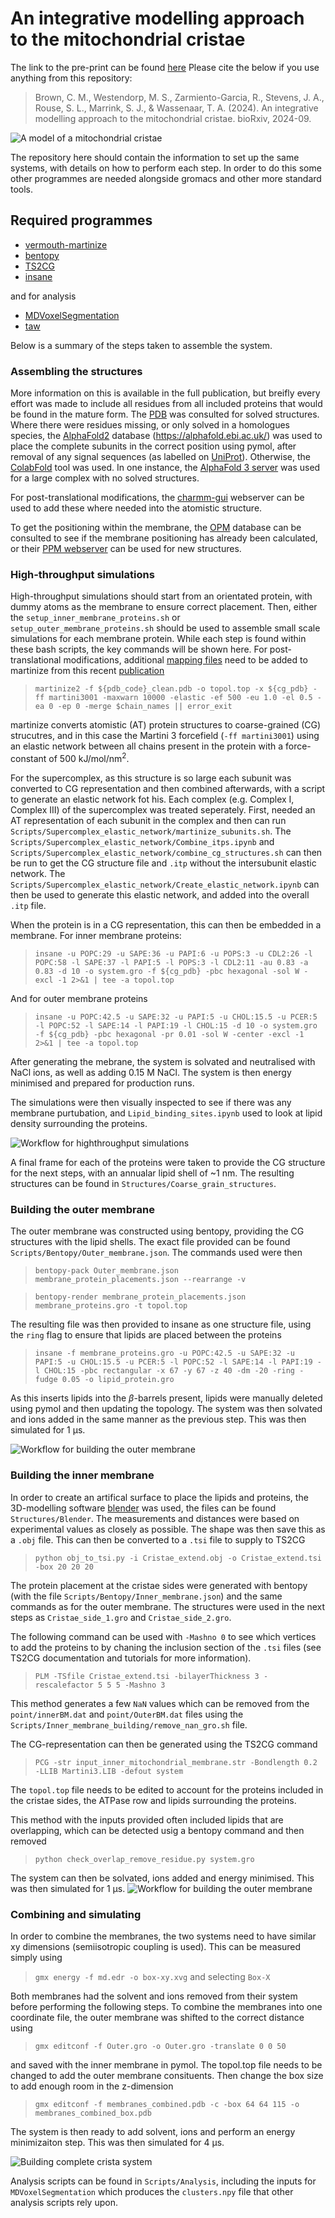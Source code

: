 # An integrative modelling approach to the mitochondrial cristae

The link to the pre-print can be found [here](https://www.biorxiv.org/content/10.1101/2024.09.23.613389v1) 
Please cite the below if you use anything from this repository:
> Brown, C. M., Westendorp, M. S., Zarmiento-Garcia, R., Stevens, J. A., Rouse, S. L., Marrink, S. J., & Wassenaar, T. A. (2024). An integrative modelling approach to the mitochondrial cristae. bioRxiv, 2024-09.

![A model of a mitochondrial cristae](Images/Starting_frame.png "Mitochondrial cristae model")

The repository here should contain the information to set up the same systems, with details on how to perform each step. In order to do this some other programmes are needed alongside gromacs and other more standard tools. 

## Required programmes
- [vermouth-martinize](https://github.com/marrink-lab/vermouth-martinize)
- [bentopy](https://zenodo.org/records/13818758)
- [TS2CG](https://github.com/marrink-lab/TS2CG)
- [insane](https://github.com/Tsjerk/Insane)

and for analysis
- [MDVoxelSegmentation](https://github.com/marrink-lab/MDVoxelSegmentation)
- [taw](https://github.com/Tsjerk/taw)


Below is a summary of the steps taken to assemble the system.

### Assembling the structures
More information on this is available in the full publication, but breifly every effort was made to include all residues from all included proteins that would be found in the mature form. The [PDB](https://www.rcsb.org/) was consulted for solved structures. Where there were residues missing, or only solved in a homologues species, the [AlphaFold2](https://www.nature.com/articles/s41586-021-03819-2) database (https://alphafold.ebi.ac.uk/) was used to place the complete subunits in the correct position using pymol, after removal of any signal sequences (as labelled on [UniProt](https://www.uniprot.org/)). Otherwise, the [ColabFold](https://colab.research.google.com/github/sokrypton/ColabFold/blob/main/AlphaFold2.ipynb) tool was used. In one instance, the [AlphaFold 3 server](https://alphafoldserver.com/) was used for a large complex with no solved structures. 

For post-translational modifications, the [charmm-gui](https://www.charmm-gui.org/) webserver can be used to add these where needed into the atomistic structure. 

To get the positioning within the membrane, the [OPM](https://opm.phar.umich.edu/) database can be consulted to see if the membrane positioning has already been calculated, or their [PPM webserver](https://opm.phar.umich.edu/ppm_server3_cgopm) can be used for new structures.


### High-throughput simulations 
High-throughput simulations should start from an orientated protein, with dummy atoms as the membrane to ensure correct placement. Then, either the `setup_inner_membrane_proteins.sh` or `setup_outer_membrane_proteins.sh` should be used to assemble small scale simulations for each membrane protein. While each step is found within these bash scripts, the key commands will be shown here. For post-translational modifications, additional [mapping files](https://zenodo.org/records/10213934) need to be added to martinize from this recent [publication](https://pubs.acs.org/doi/full/10.1021/acs.jctc.3c00604)
> `martinize2 -f ${pdb_code}_clean.pdb -o topol.top -x ${cg_pdb} -ff martini3001 -maxwarn 10000 -elastic -ef 500 -eu 1.0 -el 0.5 -ea 0 -ep 0 -merge $chain_names || error_exit`

martinize converts atomistic (AT) protein structures to coarse-grained (CG) strucutres, and in this case the Martini 3 forcefield (`-ff martini3001`) using an elastic network between all chains present in the protein with a force-constant of 500 kJ/mol/nm<sup>2</sup>. 

For the supercomplex, as this structure is so large each subunit was converted to CG representation and then combined afterwards, with a script to generate an elastic network fot his. Each complex (e.g. Complex I, Complex III) of the supercomplex was treated seperately. First, needed an AT representation of each subunit in the complex and then can run `Scripts/Supercomplex_elastic_network/martinize_subunits.sh`. The `Scripts/Supercomplex_elastic_network/Combine_itps.ipynb` and `Scripts/Supercomplex_elastic_network/combine_cg_structures.sh` can then be run to get the CG structure file and `.itp` without the intersubunit elastic network. The `Scripts/Supercomplex_elastic_network/Create_elastic_network.ipynb` can then be used to generate this elastic network, and added into the overall `.itp` file.

When the protein is in a CG representation, this can then be embedded in a membrane.
For inner membrane proteins:
> `insane -u POPC:29 -u SAPE:36 -u PAPI:6 -u POPS:3 -u CDL2:26 -l POPC:58 -l SAPE:37 -l PAPI:5 -l POPS:3 -l CDL2:11 -au 0.83 -a 0.83 -d 10 -o system.gro -f ${cg_pdb} -pbc hexagonal -sol W -excl -1 2>&1 | tee -a topol.top`

And for outer membrane proteins
> `insane -u POPC:42.5 -u SAPE:32 -u PAPI:5 -u CHOL:15.5 -u PCER:5 -l POPC:52 -l SAPE:14 -l PAPI:19 -l CHOL:15 -d 10 -o system.gro -f ${cg_pdb} -pbc hexagonal -pr 0.01 -sol W -center -excl -1 2>&1 | tee -a topol.top`

After generating the mebrane, the system is solvated and neutralised with NaCl ions, as well as adding 0.15 M NaCl. The system is then energy minimised and prepared for production runs. 

The simulations were then visually inspected to see if there was any membrane purtubation, and `Lipid_binding_sites.ipynb` used to look at lipid density surrounding the proteins. 

![Workflow for highthroughput simulations](Images/High_throughput_figure.png)

A final frame for each of the proteins were taken to provide the CG structure for the next steps, with an annualar lipid shell of ~1 nm. The resulting structures can be found in `Structures/Coarse_grain_structures`.

### Building the outer membrane
The outer membrane was constructed using bentopy, providing the CG structures with the lipid shells. The exact file provided can be found `Scripts/Bentopy/Outer_membrane.json`. The commands used were then
> `bentopy-pack Outer_membrane.json membrane_protein_placements.json --rearrange -v`

> `bentopy-render membrane_protein_placements.json membrane_proteins.gro -t topol.top`

The resulting file was then provided to insane as one structure file, using the `ring` flag to ensure that lipids are placed between the proteins
>`insane -f membrane_proteins.gro -u POPC:42.5 -u SAPE:32 -u PAPI:5 -u CHOL:15.5 -u PCER:5 -l POPC:52 -l SAPE:14 -l PAPI:19 -l CHOL:15 -pbc rectangular -x 67 -y 67 -z 40 -dm -20 -ring -fudge 0.05 -o lipid_protein.gro`

As this inserts lipids into the $\beta$-barrels present, lipids were manually deleted using pymol and then updating the topology. The system was then solvated and ions added in the same manner as the previous step. This was then simulated for 1 &mu;s.

![Workflow for building the outer membrane](Images/Outer_membrane_building.png)


### Building the inner membrane
In order to create an artifical surface to place the lipids and proteins, the 3D-modelling software [blender](https://www.blender.org/) was used, the files can be found `Structures/Blender`. The measurements and distances were based on experimental values as closely as possible. The shape was then save this as a `.obj` file. This can then be converted to a `.tsi` file to supply to TS2CG
> `python obj_to_tsi.py -i Cristae_extend.obj -o Cristae_extend.tsi -box 20 20 20`

The protein placement at the cristae sides were generated with bentopy (with the file `Scripts/Bentopy/Inner_membrane.json`) and the same commands as for the outer membrane. The structures were used in the next steps as `Cristae_side_1.gro` and `Cristae_side_2.gro`.

The following command can be used with `-Mashno 0` to see which vertices to add the proteins to by chaning the inclusion section of the `.tsi` files (see TS2CG documentation and tutorials for more information).
> `PLM -TSfile Cristae_extend.tsi -bilayerThickness 3 -rescalefactor 5 5 5 -Mashno 3`

This method generates a few `NaN` values which can be removed from the `point/innerBM.dat` and `point/OuterBM.dat` files using the `Scripts/Inner_membrane_building/remove_nan_gro.sh` file. 

The CG-representation can then be generated using the TS2CG command
> `PCG -str input_inner_mitochondrial_membrane.str -Bondlength 0.2 -LLIB Martini3.LIB -defout system`

The `topol.top` file needs to be edited to account for the proteins included in the cristae sides, the ATPase row and lipids surrounding the proteins. 

This method with the inputs provided often included lipids that are overlapping, which can be detected usig a bentopy command and then removed
> `python check_overlap_remove_residue.py system.gro`

The system can then be solvated, ions added and energy minimised. This was then simulated for 1 &mu;s.
![Workflow for building the outer membrane](Images/Inner_membrane_building.png)


### Combining and simulating 
In order to combine the membranes, the two systems need to have similar xy dimensions (semiisotropic coupling is used). This can be measured simply using
>`gmx energy -f md.edr -o box-xy.xvg` and selecting `Box-X`

Both membranes had the solvent and ions removed from their system before performing the following steps. To combine the membranes into one coordinate file, the outer membrane was shifted to the correct distance using
> `gmx editconf -f Outer.gro -o Outer.gro -translate 0 0 50`

and saved with the inner membrane in pymol. The topol.top file needs to be changed to add the outer membrane consituents. Then change the box size to add enough room in the z-dimension
> `gmx editconf -f membranes_combined.pdb -c -box 64 64 115 -o membranes_combined_box.pdb`

The system is then ready to add solvent, ions and perform an energy minimizaiton step. This was then simulated for 4 &mu;s.

![Building complete crista system](Images/Building_complete_membrane.png)

Analysis scripts can be found in `Scripts/Analysis`, including the inputs for `MDVoxelSegmentation` which produces the `clusters.npy` file that other analysis scripts rely upon. 
